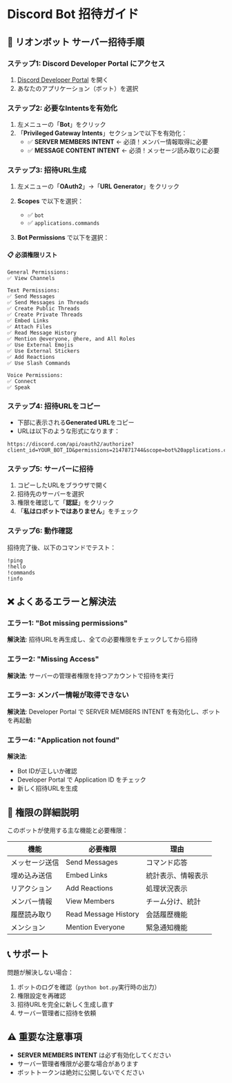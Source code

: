 # Discord Bot 招待ガイド

## 🤖 リオンボット サーバー招待手順

### ステップ1: Discord Developer Portal にアクセス
1. [Discord Developer Portal](https://discord.com/developers/applications) を開く
2. あなたのアプリケーション（ボット）を選択

### ステップ2: 必要なIntentsを有効化
1. 左メニューの「**Bot**」をクリック
2. 「**Privileged Gateway Intents**」セクションで以下を有効化：
   - ✅ **SERVER MEMBERS INTENT** ← 必須！メンバー情報取得に必要
   - ✅ **MESSAGE CONTENT INTENT** ← 必須！メッセージ読み取りに必要

### ステップ3: 招待URL生成
1. 左メニューの「**OAuth2**」→「**URL Generator**」をクリック
2. **Scopes** で以下を選択：
   - ✅ `bot`
   - ✅ `applications.commands`

3. **Bot Permissions** で以下を選択：

#### 📋 必須権限リスト
```
General Permissions:
✅ View Channels

Text Permissions:
✅ Send Messages
✅ Send Messages in Threads  
✅ Create Public Threads
✅ Create Private Threads
✅ Embed Links
✅ Attach Files
✅ Read Message History
✅ Mention @everyone, @here, and All Roles
✅ Use External Emojis
✅ Use External Stickers
✅ Add Reactions
✅ Use Slash Commands

Voice Permissions:
✅ Connect
✅ Speak
```

### ステップ4: 招待URLをコピー
- 下部に表示される**Generated URL**をコピー
- URLは以下のような形式になります：
```
https://discord.com/api/oauth2/authorize?client_id=YOUR_BOT_ID&permissions=2147871744&scope=bot%20applications.commands
```

### ステップ5: サーバーに招待
1. コピーしたURLをブラウザで開く
2. 招待先のサーバーを選択
3. 権限を確認して「**認証**」をクリック
4. 「**私はロボットではありません**」をチェック

### ステップ6: 動作確認
招待完了後、以下のコマンドでテスト：
```
!ping
!hello  
!commands
!info
```

## ❌ よくあるエラーと解決法

### エラー1: "Bot missing permissions"
**解決法**: 招待URLを再生成し、全ての必要権限をチェックしてから招待

### エラー2: "Missing Access"  
**解決法**: サーバーの管理者権限を持つアカウントで招待を実行

### エラー3: メンバー情報が取得できない
**解決法**: Developer Portal で SERVER MEMBERS INTENT を有効化し、ボットを再起動

### エラー4: "Application not found"
**解決法**: 
- Bot IDが正しいか確認
- Developer Portal で Application ID をチェック
- 新しく招待URLを生成

## 🔧 権限の詳細説明

このボットが使用する主な機能と必要権限：

| 機能 | 必要権限 | 理由 |
|------|----------|------|
| メッセージ送信 | Send Messages | コマンド応答 |
| 埋め込み送信 | Embed Links | 統計表示、情報表示 |
| リアクション | Add Reactions | 処理状況表示 |
| メンバー情報 | View Members | チーム分け、統計 |
| 履歴読み取り | Read Message History | 会話履歴機能 |
| メンション | Mention Everyone | 緊急通知機能 |

## 📞 サポート

問題が解決しない場合：
1. ボットのログを確認（`python bot.py`実行時の出力）
2. 権限設定を再確認
3. 招待URLを完全に新しく生成し直す
4. サーバー管理者に招待を依頼

## ⚠️ 重要な注意事項
- **SERVER MEMBERS INTENT** は必ず有効化してください
- サーバー管理者権限が必要な場合があります
- ボットトークンは絶対に公開しないでください 